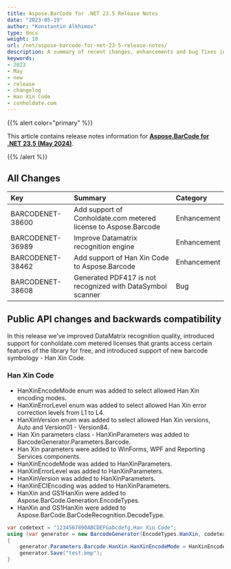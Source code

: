 ```yaml
---
title: Aspose.BarCode for .NET 23.5 Release Notes
date: "2023-05-19"
author: "Konstantin Alkhimov"
type: docs
weight: 10
url: /net/aspose-barcode-for-net-23-5-release-notes/
description: A summary of recent changes, enhancements and bug fixes in Aspose.BarCode for .NET 23.5.0 (May 2023) release.
keywords:
- 2023
- May
- new
- release
- changelog
- Han Xin Code
- conholdate.com
---
```


{{% alert color="primary" %}} 

This article contains release notes information for [**Aspose.BarCode for .NET 23.5 (May 2024)**](https://downloads.aspose.com/barcode/net/new-releases/aspose.barcode-for-.net-23.5/).

{{% /alert %}} 
## **All Changes**

|**Key**|**Summary**|**Category**|
| :- | :- | :- |
|BARCODENET-38600|Add support of Conholdate.com metered license to Aspose.Barcode|Enhancement|
|BARCODENET-36989|Improve Datamatrix recognition engine|Enhancement|
|BARCODENET-38462|Add support of Han Xin Code to Aspose.Barcode|Enhancement|
|BARCODENET-38608|Generated PDF417 is not recognized with DataSymbol scanner|Bug|

## Public API changes and backwards compatibility

In this release we've improved DataMatrix recognition quality, introduced support for conholdate.com metered licenses that grants access certain features of the library for free, and introduced support of new barcode symbology - Han Xin Code.

### Han Xin Code

- HanXinEncodeMode enum was added to select allowed Han Xin encoding modes.
- HanXinErrorLevel enum was added to select allowed Han Xin error correction levels from L1 to L4.
- HanXinVersion enum was added to select allowed Han Xin versions, Auto and Version01 - Version84.
- Han Xin parameters class - HanXinParameters was added to BarcodeGenerator.Parameters.Barcode.
- Han Xin parameters were added to WinForms, WPF and Reporting Services components.
- HanXinEncodeMode was added to HanXinParameters.
- HanXinErrorLevel was added to HanXinParameters.
- HanXinVersion was added to HanXinParameters.
- HanXinECIEncoding was added to HanXinParameters.
- HanXin and GS1HanXin were added to Aspose.BarCode.Generation.EncodeTypes.
- HanXin and GS1HanXin were added to Aspose.BarCode.BarCodeRecognition.DecodeType.

```cs
var codetext = "1234567890ABCDEFGabcdefg,Han Xin Code";
using (var generator = new BarcodeGenerator(EncodeTypes.HanXin, codetext))
{
    generator.Parameters.Barcode.HanXin.HanXinEncodeMode = HanXinEncodeMode.Auto;
    generator.Save("test.bmp");
}
```
